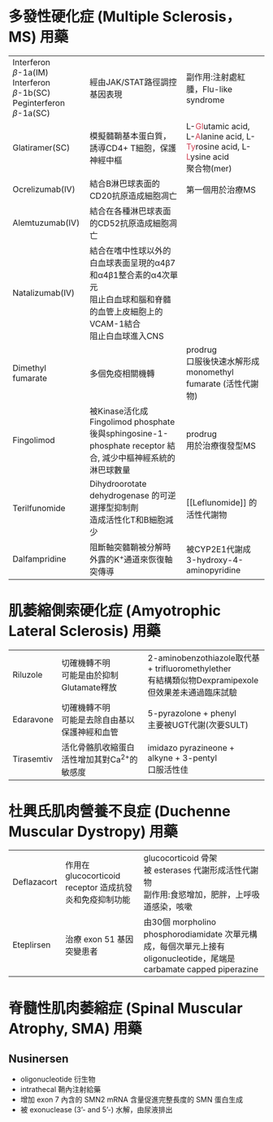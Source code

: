# 多發性硬化症 (Multiple Sclerosis，MS) 用藥

|                                                                                        |                                                                                                                                         |                                                                                                                                                                                                                            |
| -------------------------------------------------------------------------------------- | --------------------------------------------------------------------------------------------------------------------------------------- | -------------------------------------------------------------------------------------------------------------------------------------------------------------------------------------------------------------------------- |
| Interferon $\beta$-1a(IM)<br>Interferon $\beta$-1b(SC)<br>Peginterferon $\beta$-1a(SC) | 經由JAK/STAT路徑調控基因表現                                                                                                            | 副作用:注射處紅腫，Flu-like syndrome                                                                                                                                                                                       |
| Glatiramer(SC)                                                                         | 模擬髓鞘基本蛋白質，誘導CD4+ T細胞，保護神經中樞                                                                                        | L-<span style="color:#d04255">Gl</span>utamic acid, L-<span style="color:#d04255">A</span>lanine acid, L-<span style="color:#d04255">Ty</span>rosine acid, L-<span style="color:#d04255">L</span>ysine acid<br>聚合物(mer) |
| Ocrelizumab(IV)                                                                        | 結合B淋巴球表面的CD20抗原造成細胞凋亡                                                                                                   | 第一個用於治療MS                                                                                                                                                                                                           |
| Alemtuzumab(IV)                                                                        | 結合在各種淋巴球表面的CD52抗原造成細胞凋亡                                                                                              |                                                                                                                                                                                                                            |
| Natalizumab(IV)                                                                        | 結合在嗜中性球以外的白血球表面呈現的α4β7和α4β1整合素的α4次單元<br>阻止白血球和腦和脊髓的血管上皮細胞上的VCAM-1結合<br>阻止白血球進入CNS |                                                                                                                                                                                                                            |
| Dimethyl fumarate                                                                      | 多個免疫相關機轉                                                                                                                        | prodrug<br>口服後快速水解形成 monomethyl fumarate (活性代謝物)                                                                                                                                                             |
| Fingolimod                                                                             | 被Kinase活化成 Fingolimod phosphate後與sphingosine-1-phosphate receptor 結合, 減少中樞神經系統的淋巴球數量                              | prodrug<br>用於治療復發型MS                                                                                                                                                                                                |
| Terilfunomide                                                                          | Dihydroorotate dehydrogenase 的可逆選擇型抑制劑<br>造成活性化T和B細胞減少                                                               | [[Leflunomide]] 的活性代謝物                                                                                                                                                                                               |
| Dalfampridine                                                                          | 阻斷軸突髓鞘被分解時外露的K<sup>+</sup>通道來恢復軸突傳導                                                                               | 被CYP2E1代謝成3-hydroxy-4-aminopyridine                                                                                                                                                                                                                           |
# 肌萎縮側索硬化症 (Amyotrophic Lateral Sclerosis) 用藥
|            |                                                       |                                                                                                       |
| ---------- | ----------------------------------------------------- | ----------------------------------------------------------------------------------------------------- |
| Riluzole   | 切確機轉不明<br>可能是由於抑制Glutamate釋放           | 2-aminobenzothiazole取代基 + trifluoromethylether<br>有結構類似物Dexpramipexole但效果差未通過臨床試驗 |
| Edaravone  | 切確機轉不明<br>可能是去除自由基以保護神經和血管      | 5-pyrazolone + phenyl<br>主要被UGT代謝(次要SULT)                                                      |
| Tirasemtiv | 活化骨骼肌收縮蛋白活性增加其對Ca<sup>2+</sup>的敏感度 | imidazo pyrazineone + alkyne + 3-pentyl<br>口服活性佳                                                               |
# 杜興氏肌肉營養不良症 (Duchenne Muscular Dystropy) 用藥
|             |                                                         |                                                                                                     |
| ----------- | ------------------------------------------------------- | --------------------------------------------------------------------------------------------------- |
| Deflazacort | 作用在 glucocorticoid receptor 造成抗發炎和免疫抑制功能 | glucocorticoid 骨架<br>被 esterases 代謝形成活性代謝物<br>副作用:食慾增加，肥胖，上呼吸道感染，咳嗽 |
| Eteplirsen  |  治療 exon 51 基因突變患者                                                       | 由30個 morpholino phosphorodiamidate 次單元構成，每個次單元上接有 oligonucleotide，尾端是 carbamate capped piperazine                                                                                                    |
# 脊髓性肌肉萎縮症 (Spinal Muscular Atrophy, SMA) 用藥
## Nusinersen
- oligonucleotide 衍生物
- intrathecal 鞘內注射給藥
- 增加 exon 7 內含的 SMN2 mRNA 含量促進完整長度的 SMN 蛋白生成
- 被 exonuclease (3’- and 5’-) 水解，由尿液排出